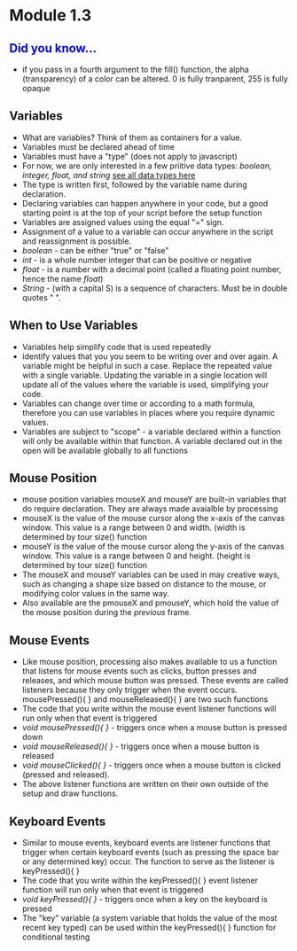 # Module 1.3

## <span style="color:blue">Did you know...</style>
* if you pass in a fourth argument to the fill() function, the alpha (transparency) of a color can be altered. 0 is fully tranparent, 255 is fully opaque

## Variables
* What are variables? Think of them as containers for a value.
* Variables must be declared ahead of time
* Variables must have a "type" (does not apply to javascript)
* For now, we are only interested in a few priitive data types: *boolean, integer, float, and string* [see all data types here](https://docs.oracle.com/javase/tutorial/java/nutsandbolts/datatypes.html)
* The type is written first, followed by the variable name during declaration.
* Declaring variables can happen anywhere in your code, but a good starting point is at the top of your script before the setup function
* Variables are assigned values using the equal "=" sign. 
* Assignment of a value to a variable can occur anywhere in the script and reassignment is possible.
* *boolean* - can be either "true" or "false"
* *int* - is a whole number integer that can be positive or negative
* *float* - is a number with a decimal point (called a floating point number, hence the name *float*)
* *String* - (with a capital S) is a sequence of characters. Must be in double quotes " ".  

## When to Use Variables
* Variables help simplify code that is used repeatedly
* identify values that you you seem to be writing over and over again. A variable might be helpful in such a case. Replace the repeated value with a single variable. Updating the variable in a single location will update all of the values where the variable is used, simplifying your code. 
* Variables can change over time or according to a math formula, therefore you can use variables in places where you require dynamic values. 
* Variables are subject to "scope" - a variable declared within a function will only be available within that function. A variable declared out in the open will be available globally to all functions


## Mouse Position
* mouse position variables mouseX and mouseY are built-in variables that do require declaration. They are always made avaialble by processing
* mouseX is the value of the mouse cursor along the x-axis of the canvas window. This value is a range between 0 and width. (width is determined by tour size() function
* mouseY is the value of the mouse cursor along the y-axis of the canvas window. This value is a range between 0 and height. (height is determined by tour size() function
* The mouseX and mouseY variables can be used in may creative ways, such as changing a shape size based on distance to the mouse, or modifying color values in the same way.
* Also available are the pmouseX and pmouseY, which hold the value of the mouse position during the *previous* frame.

## Mouse Events
* Like mouse position, processing also makes available to us a function that listens for mouse events such as clicks, button presses and releases, and which mouse button was pressed. These events are called listeners because they only trigger when the event occurs. mousePressed(){ } and mouseReleased(){  } are two such functions
* The code that you write within the mouse event listener functions will run only when that event is triggered
* *void mousePressed(){  }* - triggers once when a mouse button is pressed down
* *void mouseReleased(){  }* - triggers once when a mouse button is released
* *void mouseClicked(){  }* - triggers once when a mouse button is clicked (pressed and released). 
* The above listener functions are written on their own outside of the setup and draw functions. 

## Keyboard Events
* Similar to mouse events, keyboard events are listener functions that trigger when certain keyboard events (such as pressing the space bar or any determined key) occur. The function to serve as the listener is keyPressed(){  }
* The code that you write within the keyPressed(){   } event listener function will run only when that event is triggered
* *void keyPressed(){   }* - triggers once when a key on the keyboard is pressed
* The "key" variable (a system variable that holds the value of the most recent key typed) can be used within the keyPressed(){   } function for conditional testing


